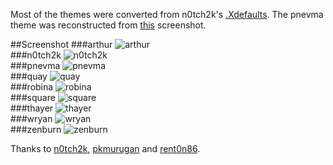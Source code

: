 Most of the themes were converted from n0tch2k's [.Xdefaults](http://rawtec.de/dotfiles/Xdefaults.html).
The pnevma theme was reconstructed from [this](https://bbs.archlinux.org/viewtopic.php?pid=580775#p580775) screenshot.

##Screenshot
###arthur
![arthur](https://github.com/juanpabloaj/iTerm-2-Color-Themes/blob/master/previews/arthur.png)  
###n0tch2k
![n0tch2k](https://github.com/juanpabloaj/iTerm-2-Color-Themes/blob/master/previews/n0tch2k.png)  
###pnevma
![pnevma](https://github.com/juanpabloaj/iTerm-2-Color-Themes/blob/master/previews/pnevma.png)  
###quay
![quay](https://github.com/juanpabloaj/iTerm-2-Color-Themes/blob/master/previews/quay.png)  
###robina
![robina](https://github.com/juanpabloaj/iTerm-2-Color-Themes/blob/master/previews/robina.png)  
###square
![square](https://github.com/juanpabloaj/iTerm-2-Color-Themes/blob/master/previews/square.png)  
###thayer
![thayer](https://github.com/juanpabloaj/iTerm-2-Color-Themes/blob/master/previews/thayer.png)  
###wryan
![wryan](https://github.com/juanpabloaj/iTerm-2-Color-Themes/blob/master/previews/wryan.png)  
###zenburn
![zenburn](https://github.com/juanpabloaj/iTerm-2-Color-Themes/blob/master/previews/zenburn.png)  

Thanks to [n0tch2k](http://n0tch2k.deviantart.com/), [pkmurugan](http://pkmurugan.deviantart.com/) and [rent0n86](http://rent0n86.deviantart.com/).

